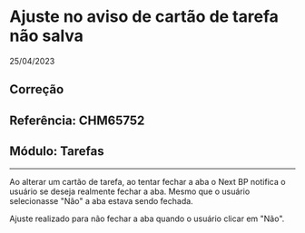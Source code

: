 # Ajuste no aviso de cartão de tarefa não salva
25/04/2023
## Correção
## Referência: CHM65752
## Módulo: Tarefas
***

Ao alterar um cartão de tarefa, ao tentar fechar a aba o Next BP notifica o usuário se deseja realmente fechar a aba. Mesmo que o usuário selecionasse "Não" a aba estava sendo fechada.

Ajuste realizado para não fechar a aba quando o usuário clicar em "Não".